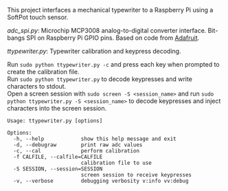 This project interfaces a mechanical typewriter to a Raspberry Pi using a SoftPot touch sensor. 

*adc_spi.py*:
Microchip MCP3008 analog-to-digital converter interface. Bit-bangs SPI on Raspberry Pi GPIO pins. Based on code from [Adafruit](http://learn.adafruit.com/reading-a-analog-in-and-controlling-audio-volume-with-the-raspberry-pi/overview).

*ttypewriter.py*:
Typewriter calibration and keypress decoding.

Run `sudo python ttypewriter.py -c` and press each key when prompted to create the calibration file.  
Run `sudo python ttypewriter.py` to decode keypresses and write characters to stdout.  
Open a screen session with `sudo screen -S <session_name>` and run `sudo python ttypewriter.py -S <session_name>` to decode keypresses and inject characters into the screen session.  


```
Usage: ttypewriter.py [options]

Options:
  -h, --help            show this help message and exit
  -d, --debugraw        print raw adc values
  -c, --cal             perform calibration
  -f CALFILE, --calfile=CALFILE
                        calibration file to use
  -S SESSION, --session=SESSION
                        screen session to receive keypresses
  -v, --verbose         debugging verbosity v:info vv:debug
```
